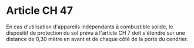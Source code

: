 # Article CH 47

En cas d'utilisation d'appareils indépendants à combustible solide, le dispositif de protection du sol prévu à l'article CH 7 doit s'étendre sur une distance de 0,30 mètre en avant et de chaque côté de la porte du cendrier.
